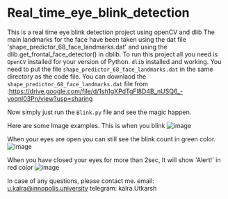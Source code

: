 # Real_time_eye_blink_detection
This is a real time eye blink detection project using openCV and dlib
The main landmarks for the face have been taken using the dat file 'shape_predictor_68_face_landmarks.dat' and using the dlib.get_frontal_face_detector() in dblib.
To run this project all you need is `OpenCV` installed for your version of Python.
`dlib` installed and working.
You need to put the file `shape_predictor_68_face_landmarks.dat` in the same directory as the code file.
You can downlaod the `shape_predictor_68_face_landmarks.dat` file from :https://drive.google.com/file/d/1sh1gXPdTgFl8D4B_nUSQ6_-yoqnl03Pn/view?usp=sharing

Now simply just run the `Blink.py` file and see the magic happen.


Here are some Image examples.
This is when you blink
![image](https://user-images.githubusercontent.com/42469374/116015540-47590200-a642-11eb-9647-3c6e9841f86d.png)


When your eyes are open you can still see the blink count in green color.
![image](https://user-images.githubusercontent.com/42469374/116015599-82f3cc00-a642-11eb-9fa2-2c45de48c199.png)


When you have closed your eyes for more than 2sec, It will show 'Alert!' in red color
![image](https://user-images.githubusercontent.com/42469374/116015626-99018c80-a642-11eb-94f7-8f53b1d74355.png)

In case of any questions, please contact me.
email: u.kalra@innopolis.university
telegram: kalra.Utkarsh
